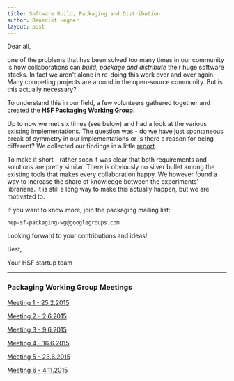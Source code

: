 ```yaml
---
title: Software Build, Packaging and Distribution
author: Benedikt Hegner
layout: post
---
```


Dear all,

one of the problems that has been solved too many times in our community is how collaborations can *build, package and distribute* their huge software stacks. In fact we aren't alone in re-doing this work over and over again. Many competing projects are around in the open-source community. But is this actually necessary?

To understand this in our field, a few volunteers gathered together and created the **HSF Packaging Working Group**.

Up to now we met six times (see below) and had a look at the various existing implementations. The question was - do we have just spontaneous break of symmetry in our implementations or is there a reason for being different? We collected our findings in a little [report](_TODO_).

To make it short - rather soon it was clear that both requirements and solutions are pretty similar. There is obviously no silver bullet among the existing tools that makes every collaboration happy. We however found a way to increase the share of knowledge between the experiments' librarians. It is still a long way to make this actually happen, but we are motivated to.

If you want to know more, join the packaging mailing list:

    hep-sf-packaging-wg@googlegroups.com

Looking forward to your contributions and ideas!

Best,

  Your HSF startup team

---
### Packaging Working Group Meetings
[Meeting 1 - 25.2.2015](https://indico.cern.ch/event/373973/)

[Meeting 2 -  2.6.2015](https://indico.cern.ch/event/398344)

[Meeting 3 -  9.6.2015](https://indico.cern.ch/event/400272/)

[Meeting 4 - 16.6.2015](https://indico.cern.ch/event/402229/)

[Meeting 5 - 23.6.2015](https://indico.cern.ch/event/403790/)

[Meeting 6 - 4.11.2015](https://indico.cern.ch/event/457365/)
